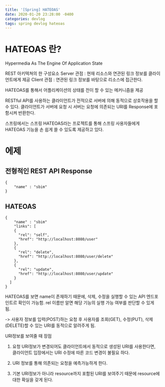 ```yaml
---
title: '[Spring] HATEOAS'
date: 2020-01-20 23:28:00 -0400
categories: devlog
tags: spring devlog hateoas
---
```


# HATEOAS 란?
Hypermedia As The Engine Of Application State

REST 아키텍쳐의 한 구성요소
Server 관점 : 현재 리소스와 연관된 링크 정보를 클라이언트에게 제공
Client 관점 : 연관된 링크 정보를 바탕으로 리소스에 접근한다.

HATEOAS를 통해서 어플리케이션의 상태를 전이 할 수 있는 메커니즘을 제공

RESTful API를 사용하는 클라이언트가 전적으로 서버에 의해 동적으로 상호작용을 할 수 있다. 클라이언트가 서버에 요청 시 서버는 요청에 의존되는 URI를 Response에 포함시켜 반환한다.


스프링에서는 스프링 HATEOAS라는 프로젝트를 통해 스프링 사용자들에게 HATEOAS 기능을 손 쉽게 쓸 수 있도록 제공하고 있다.

# 에제
## 전형적인 REST API Response
```
{
    "name" : "sbim"
}
```
## HATEOAS 
```
{
    "name" : "sbim"
    "links": [
    {
      "rel": "self",
      "href": "http://localhost:8080/user"
    },
    {
      "rel": "delete",
      "href": "http://localhost:8080/user/delete"
    },
    {
      "rel": "update",
      "href": "http://localhost:8080/user/update"
    }
  ]
}
```
HATEOAS를 보면 name이 존재하기 때문에, 삭제, 수정을 실행할 수 있는
API 엔드포인트르 확인이 가능함.
 rel 이름만 알면 해당 기능의 실행 가능 여부를 판단할 수 있게 됨.

-> 사용자 정보를 입력(POST)하는 요청 후 사용자를 조회(GET), 수정(PUT), 삭제(DELETE)할 수 있는 URI를 동적으로 알려주게 됨.

URI정보를 보여줄 때 장점
1. 요청 URI정보가 변경되어도 클라이언트에서 동적으로 생성된 URI를 사용한다면, 클라이언트 입장에서는 URI 수정에 따른 코드 변경이 불필요 하다.

2. URI 정보를 통해 의존되는 요청을 예측가능하게 한다.

3. 기본 URI정보가 아니라 resource까지 포함된 URI를 보여주기 때문에 resource에 대한 확실을 갖게 된다.